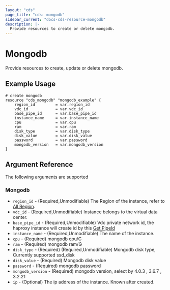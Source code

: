 ```yaml
---
layout: "cds"
page_title: "cds: mongodb"
sidebar_current: "docs-cds-resource-mongodb"
description: |-
  Provide resources to create or delete mongodb.
---
```


# Mongodb

Provide resources to create, update or delete mongodb.

## Example Usage

```hcl
# create mongodb
resource "cds_mongodb" "mongodb_example" {
    region_id         = var.region_id
    vdc_id            = var.vdc_id
    base_pipe_id      = var.base_pipe_id
    instance_name     = var.instance_name
    cpu               = var.cpu
    ram               = var.ram
    disk_type         = var.disk_type
    disk_value        = var.disk_value
    password          = var.password
    mongodb_version   = var.mongodb_version
}
```
## Argument Reference
The following arguments are supported
### Mongodb
* `region_id` - (Required,Unmodifiable) The Region of the instance, refer to [All Region](https://github.com/capitalonline/openapi/blob/master/%E6%96%B0%E7%89%88MongoDB%E6%A6%82%E8%A7%88.md#1describezones).
* `vdc_id` - (Required,Unmodifiable) Instance belongs to the virtual data center.
* `base_pipe_id` - (Required,Unmodifiable) Vdc private network id, the haproxy instance will create id by this [Get PipeId](https://github.com/capitalonline/openapi/blob/master/%E9%A6%96%E4%BA%91OpenAPI(v1.2).md#1describevdc)
* `instance_name` - (Required,Unmodifiable) The name of the instance.
* `cpu` - (Required) mongodb cpu/C
* `ram` - (Required) mongodb ram/G
* `disk_type` - (Required) (Required,Unmodifiable) Mongodb disk type, Currently supported ssd_disk
* `disk_value` - (Required) Mongodb disk value 
* `password` - (Required) mongodb password   
* `mongodb_version` - (Required) mongodb version, select by 4.0.3 , 3.6.7 , 3.2.21
* `ip` - (Optional) The ip address of the instance. Known after created.


